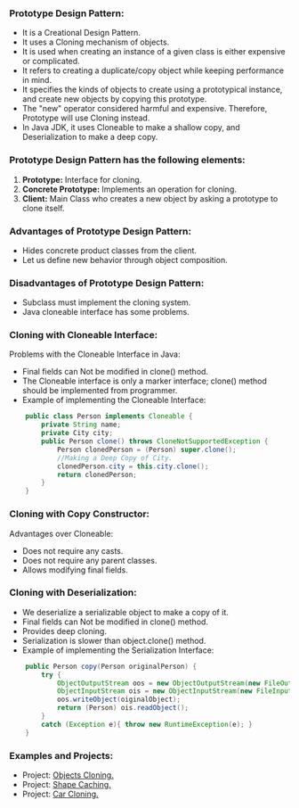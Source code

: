 ### Prototype Design Pattern:
- It is a Creational Design Pattern.
- It uses a Cloning mechanism of objects. 
- It is used when creating an instance of a given class is either expensive or complicated.
- It refers to creating a duplicate/copy object while keeping performance in mind.
- It specifies the kinds of objects to create using a prototypical instance, and create new objects by copying this prototype.
- The "new" operator considered harmful and expensive. Therefore, Prototype will use Cloning instead.
- In Java JDK, it uses Cloneable to make a shallow copy, and Deserialization to make a deep copy.

		
### Prototype Design Pattern has the following elements:
1. <b>Prototype:</b> Interface for cloning.
2. <b>Concrete Prototype:</b> Implements an operation for cloning.
3. <b>Client:</b> Main Class who creates a new object by asking a prototype to clone itself.


### Advantages of Prototype Design Pattern:
- Hides concrete product classes from the client.
- Let us define new behavior through object composition.


### Disadvantages of Prototype Design Pattern:
- Subclass must implement the cloning system.
- Java cloneable interface has some problems.


### Cloning with Cloneable Interface:
Problems with the Cloneable Interface in Java:
- Final fields can Not be modified in clone() method.
- The Cloneable interface is only a marker interface; clone() method should be implemented from programmer.
- Example of implementing the Cloneable Interface:
```java
	public class Person implements Cloneable {
		private String name;
		private City city;	
		public Person clone() throws CloneNotSupportedException {
			Person clonedPerson = (Person) super.clone();
			//Making a Deep Copy of City.
			clonedPerson.city = this.city.clone();		
			return clonedPerson;			
		}
	}
```	
	
	
### Cloning with Copy Constructor:
Advantages over Cloneable:
- Does not require any casts.
- Does not require any parent classes.
- Allows modifying final fields.


### Cloning with Deserialization:
- We deserialize a serializable object to make a copy of it.
- Final fields can Not be modified in clone() method.
- Provides deep cloning.
- Serialization is slower than object.clone() method.
- Example of implementing the Serialization Interface:
```java 	
 	public Person copy(Person originalPerson) {
 		try {
 			ObjectOutputStream oos = new ObjectOutputStream(new FileOutputStream("data.obj"));
 			ObjectInputStream ois = new ObjectInputStream(new FileInputStream("data.obj"));
 			oos.writeObject(oiginalObject);
 			return (Person) ois.readObject();
 		}
 		catch (Exception e){ throw new RuntimeException(e); }
 	}
```	


### Examples and Projects:
- Project:	[Objects Cloning.](/src/main/java/creationalDesignPatterns/prototypeDesignPattern/projectObjectsCloning/Main/Main.java)
- Project:	[Shape Caching.](/src/main/java/creationalDesignPatterns/prototypeDesignPattern/projectShapeCaching/Main/Main.java)
- Project:	[Car Cloning.](/src/main/java/creationalDesignPatterns/prototypeDesignPattern/projectCarCloning/Main/Main.java)

